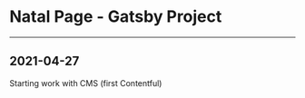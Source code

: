 # Natal Page - Gatsby Project 
-----------------------------


## 2021-04-27
Starting work with CMS (first Contentful)





